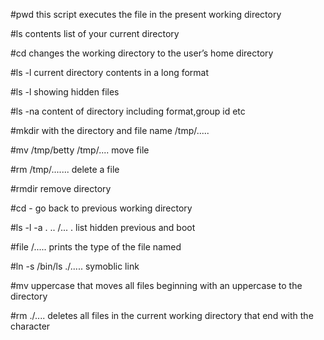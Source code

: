 #pwd 
this script executes the file in the present working directory

#ls
contents list of your current directory

#cd 
changes the working directory to the user’s home directory

#ls -l
current directory contents in a long format

#ls -l
showing hidden files

#ls -na
content of directory including format,group id etc

#mkdir 
with the directory and file name /tmp/.....

#mv /tmp/betty /tmp/....
move file

#rm /tmp/.......
delete a file

#rmdir 
remove directory

#cd -
go back to previous working directory

#ls -l -a . .. /...
.
list hidden previous and boot 

#file /.....
prints the type of the file named

#ln -s /bin/ls ./.....
symoblic link

#mv uppercase
that moves all files beginning with an uppercase to the directory

#rm ./....
 deletes all files in the current working directory that end with the character
